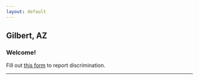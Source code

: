 ```yaml
---
layout: default
---
```


## Gilbert, AZ
### Welcome!



Fill out [this form](https://form.jotform.com/202017830237042) to report discrimination.

<hr>
